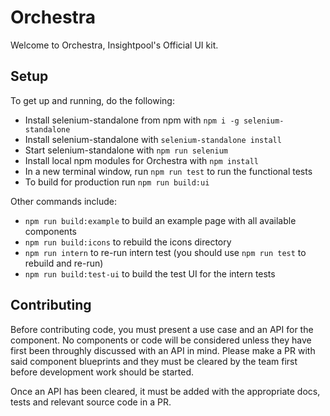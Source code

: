 # Orchestra

Welcome to Orchestra, Insightpool's Official UI kit.

## Setup

To get up and running, do the following:

* Install selenium-standalone from npm with `npm i -g selenium-standalone`
* Install selenium-standalone with `selenium-standalone install`
* Start selenium-standalone with `npm run selenium`
* Install local npm modules for Orchestra with `npm install`
* In a new terminal window, run `npm run test` to run the functional tests
* To build for production run `npm run build:ui`

Other commands include:

* `npm run build:example` to build an example page with all available components
* `npm run build:icons` to rebuild the icons directory
* `npm run intern` to re-run intern test (you should use `npm run test` to rebuild and re-run)
* `npm run build:test-ui` to build the test UI for the intern tests

## Contributing

Before contributing code, you must present a use case and an API for the component.  No components or code will be considered unless they have first been throughly discussed with an API in mind.  Please make a PR with said component blueprints and they must be cleared by the team first before development work should be started.

Once an API has been cleared, it must be added with the appropriate docs, tests and relevant source code in a PR.